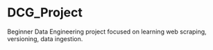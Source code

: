 # DCG_Project
Beginner Data Engineering project focused on learning web scraping, versioning, data ingestion.
